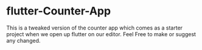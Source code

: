# flutter-Counter-App
This is a tweaked version of the counter app which comes as a starter project when we open up flutter on our editor. Feel Free to make or suggest any changed.
